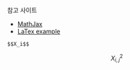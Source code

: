 참고 사이트
- [MathJax](https://math.meta.stackexchange.com/questions/5020/mathjax-basic-tutorial-and-quick-reference)
- [LaTex example](http://www.statpower.net/Content/311/R%20Stuff/SampleMarkdown.html)

```
$$X_i$$
```

$$X^2_{i,j}$$

